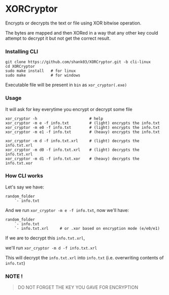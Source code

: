 # XORCryptor

Encrypts or decrypts the text or file using XOR bitwise operation.

The bytes are mapped and then XORed in a way that any other key
could attempt to decrypt it but not get the correct result.

### Installing CLI

```shell
git clone https://github.com/shank03/XORCryptor.git -b cli-linux
cd XORCryptor
sudo make install   # for linux
sudo make           # for windows
```

Executable file will be present in `bin` as `xor_cryptor(.exe)`

### Usage

It will ask for key everytime you encrypt or decrypt some file

```text
xor_cryptor -h                       # help
xor_cryptor -m e -f info.txt         # (light) encrypts the info.txt
xor_cryptor -m e0 -f info.txt        # (light) encrypts the info.txt
xor_cryptor -m e1 -f info.txt        # (heavy) encrypts the info.txt

xor_cryptor -m d -f info.txt.xrl     # (light) decrypts the info.txt.xrl
xor_cryptor -m d0 -f info.txt.xrl    # (light) decrypts the info.txt.xrl
xor_cryptor -m d1 -f info.txt.xor    # (heavy) decrypts the info.txt.xor
```

### How CLI works

Let's say we have:

```text
random_folder
    `- info.txt
```

And we run `xor_cryptor -m e -f info.txt`, now we'll have:

```text
random_folder
    `- info.txt
    `- info.txt.xrl     # or .xor based on encryption mode (e/e0/e1)
```

If we are to decrypt this `info.txt.xrl`,

we'll run `xor_cryptor -m d -f info.txt.xrl`

This will decrypt the `info.txt.xrl` into `info.txt` (i.e. overwriting contents of `info.txt`)

### NOTE !

> DO NOT FORGET THE KEY YOU GAVE FOR ENCRYPTION

